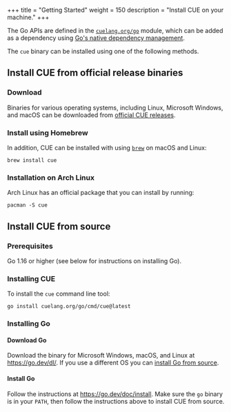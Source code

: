+++
title = "Getting Started"
weight = 150
description = "Install CUE on your machine."
+++

The Go APIs are defined in the
[`cuelang.org/go`](https://pkg.go.dev/cuelang.org/go) module, which can be added
as a dependency using [Go's native dependency
management](https://go.dev/doc/modules/managing-dependencies).

The `cue` binary can be installed using one of the following methods.

## Install CUE from official release binaries

### Download

Binaries for various operating systems, including Linux, Microsoft Windows, and
macOS can be downloaded from [official CUE
releases](/releases).

### Install using Homebrew

In addition, CUE can be installed with using [`brew`](https://brew.sh/) on macOS
and Linux:

```
brew install cue
```

### Installation on Arch Linux

Arch Linux has an official package that you can install by running:

```
pacman -S cue
```

## Install CUE from source

### Prerequisites

Go 1.16 or higher (see below for instructions on installing Go).

### Installing CUE

To install the `cue` command line tool:

```
go install cuelang.org/go/cmd/cue@latest
```

### Installing Go

#### Download Go

Download the binary for Microsoft Windows, macOS, and Linux at
https://go.dev/dl/. If you use a different OS you can [install Go from
source](https://go.dev/doc/install/source).

#### Install Go

Follow the instructions at https://go.dev/doc/install. Make sure the `go`
binary is in your `PATH`, then follow the instructions above to install CUE
from source.
